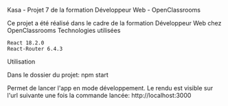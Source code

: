 Kasa - Projet 7 de la formation Développeur Web - OpenClassrooms

Ce projet a été réalisé dans le cadre de la formation Développeur Web chez OpenClassrooms
Technologies utilisées

    React 18.2.0
    React-Router 6.4.3

Utilisation

Dans le dossier du projet:
npm start

Permet de lancer l'app en mode développement.
Le rendu est visible sur l'url suivante une fois la commande lancée: http://localhost:3000